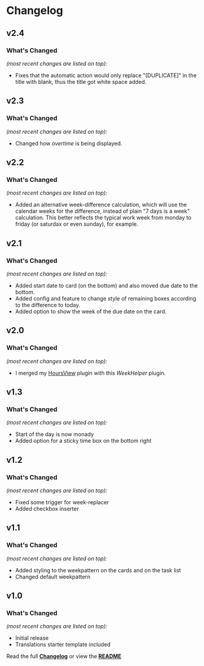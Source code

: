 # Changelog


## v2.4

### What's Changed

_(most recent changes are listed on top):_
- Fixes that the automatic action would only replace "[DUPLICATE]" in the title with blank, thus the title got white space added.


## v2.3

### What's Changed

_(most recent changes are listed on top):_
- Changed how _overtime_ is being displayed.


## v2.2

### What's Changed

_(most recent changes are listed on top):_
- Added an alternative week-difference calculation, which will use the calendar weeks for the difference, instead of plain "7 days is a week" calculation. This better reflects the typical work week from monday to friday (or saturdax or even sunday), for example.


## v2.1

### What's Changed

_(most recent changes are listed on top):_
- Added start date to card (on the bottom) and also moved due date to the bottom.
- Added config and feature to change style of remaining boxes according to the difference to today.
- Added option to show the week of the due date on the card.


## v2.0

### What's Changed

_(most recent changes are listed on top):_
- I merged my [HoursView](https://github.com/Tagirijus/HoursView) plugin with this _WeekHelper_ plugin.


## v1.3

### What's Changed

_(most recent changes are listed on top):_
- Start of the day is now monady
- Added option for a sticky time box on the bottom right


## v1.2

### What's Changed

_(most recent changes are listed on top):_
- Fixed some trigger for week-replacer
- Added checkbox inserter

## v1.1

### What's Changed

_(most recent changes are listed on top):_
- Added styling to the weekpattern on the cards and on the task list
- Changed default weekpattern


## v1.0

### What's Changed

_(most recent changes are listed on top):_
- Initial release
- Translations starter template included


Read the full [**Changelog**](../master/changelog.md "See changes") or view the [**README**](../master/README.md "View README")
